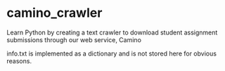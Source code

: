 # camino_crawler
Learn Python by creating a text crawler to download student assignment submissions through our web service, Camino

info.txt is implemented as a dictionary and is not stored here for obvious reasons.
